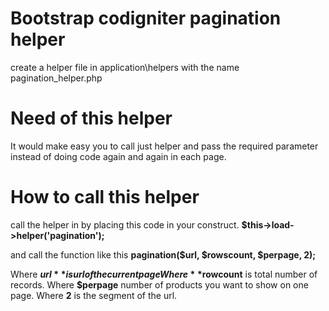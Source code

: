 # Bootstrap codigniter pagination helper
create a helper file in application\helpers with the name pagination_helper.php

# Need of this helper
It would make easy you to call just helper and pass the required parameter instead of doing code again and again in each page.


# How to call this helper
call the helper in by placing this code in your construct. **$this->load->helper('pagination');**

and call the function like this
**pagination($url, $rowscount, $perpage, 2);**

Where **$url** is url of the current page
Where **$rowcount** is total number of records.
Where **$perpage** number of products you want to show on one page.
Where **2** is the segment of the url.
